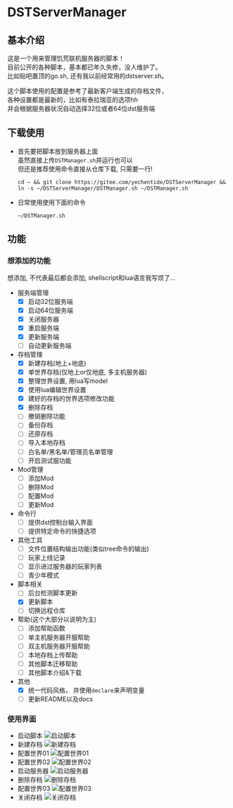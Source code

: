 # DSTServerManager

## 基本介绍

这是一个用来管理饥荒联机服务器的脚本！  
目前公开的各种脚本，基本都已年久失修，没人维护了。  
比如贴吧置顶的go.sh, 还有我以前经常用的dstserver.sh。  

这个脚本使用的配置是参考了最新客户端生成的存档文件，  
各种设置都是最新的，比如有泰拉瑞亚的选项hh  
并会根据服务器状况自动选择32位或者64位dst服务端

## 下载使用

- 首先要把脚本放到服务器上面  
    虽然直接上传`DSTManager.sh`并运行也可以  
    但还是推荐使用命令直接从仓库下载, 只需要一行!
    ```shell
    cd ~ && git clone https://gitee.com/yechentide/DSTServerManager && ln -s ~/DSTServerManager/DSTManager.sh ~/DSTManager.sh
    ```
- 日常使用使用下面的命令
    ```shell
    ~/DSTManager.sh
    ```

## 功能

### 想添加的功能

想添加, 不代表最后都会添加, shellscript和lua语言我写烦了...
- 服务端管理
    - [x] 启动32位服务端
    - [x] 启动64位服务端
    - [x] 关闭服务器
    - [x] 重启服务端
    - [x] 更新服务端
    - [ ] 自动更新服务端
- 存档管理
    - [x] 新建存档(地上+地底)
    - [x] 单世界存档(仅地上or仅地底, 多主机服务器)
    - [x] 整理世界设置, 用lua写model
    - [x] 使用lua编辑世界设置
    - [x] 建好的存档的世界选项修改功能
    - [x] 删除存档
    - [ ] 撤销删除功能
    - [ ] 备份存档
    - [ ] 还原存档
    - [ ] 导入本地存档
    - [ ] 白名单/黑名单/管理员名单管理
    - [ ] 开启测试服功能
- Mod管理
    - [ ] 添加Mod
    - [ ] 删除Mod
    - [ ] 配置Mod
    - [ ] 更新Mod
- 命令行
    - [ ] 提供dst控制台输入界面
    - [ ] 提供特定命令的快捷选项
- 其他工具
    - [ ] 文件位置结构输出功能(类似tree命令的输出)
    - [ ] 玩家上线记录
    - [ ] 显示进过服务器的玩家列表
    - [ ] 青少年模式
- 脚本相关
    - [ ] 后台检测脚本更新
    - [x] 更新脚本
    - [ ] 切换远程仓库
- 帮助(这个大部分以说明为主)
    - [ ] 添加帮助函数
    - [ ] 单主机服务器开服帮助
    - [ ] 双主机服务器开服帮助
    - [ ] 本地存档上传帮助
    - [ ] 其他脚本迁移帮助
    - [ ] 其他脚本介绍&下载
- 其他
    - [x] 统一代码风格， 并使用`declare`来声明变量
    - [ ] 更新README以及docs

### 使用界面

- 启动脚本
![启动脚本](./docs/images/1.gif)
- 新建存档
![新建存档](./docs/images/2.gif)
- 配置世界01
![配置世界01](./docs/images/3.gif)
- 配置世界02
![配置世界02](./docs/images/4.gif)
- 启动服务器
![启动服务器](./docs/images/1.png)
- 删除存档
![删除存档](./docs/images/2.png)
- 配置世界03
![配置世界03](./docs/images/3.png)
- 关闭存档
![关闭存档](./docs/images/4.png)
